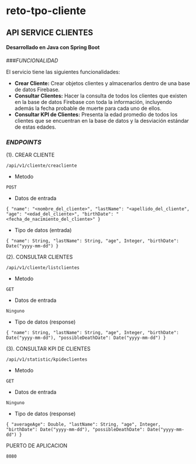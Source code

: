# reto-tpo-cliente

## API SERVICE CLIENTES
#### Desarrollado en Java con Spring Boot

###_FUNCIONALIDAD_

El servicio tiene las siguientes funcionalidades:

* **Crear Cliente:** Crear objetos clientes y almacenarlos dentro de una base de datos Firebase.
* **Consultar Clientes:** Hacer la consulta de todos los clientes que existen en la base de datos Firebase con toda la información, incluyendo además la fecha probable de muerte para cada uno de ellos.
* **Consultar KPI de Clientes:** Presenta la edad promedio de todos los clientes que se encuentran en la base de datos y la desviación estándar de estas edades.

### _ENDPOINTS_

(1). CREAR CLIENTE

`/api/v1/cliente/creacliente`

- Metodo

`POST`

- Datos de entrada

`{
  "name": "<nombre_del_cliente>",
  "lastName": "<apellido_del_cliente",
  "age": "<edad_del_cliente>",
  "birthDate": "<fecha_de_nacimiento_del_cliente>"
}`

- Tipo de datos (entrada)

`{
 "name": String,
 "lastName": String,
 "age", Integer,
 "birthDate": Date("yyyy-mm-dd")
}`

(2). CONSULTAR CLIENTES

`/api/v1/cliente/listclientes`

- Metodo

`GET`

- Datos de entrada

`Ninguno`

- Tipo de datos (response)

`{
 "name": String,
 "lastName": String,
 "age", Integer,
 "birthDate": Date("yyyy-mm-dd"),
 "possibleDeathDate": Date("yyyy-mm-dd")
}`

(3). CONSULTAR KPI DE CLIENTES

`/api/v1/statistic/kpideclientes`

- Metodo

`GET`

- Datos de entrada

`Ninguno`

- Tipo de datos (response)

`{
 "averageAge": Double,
 "lastName": String,
 "age", Integer,
 "birthDate": Date("yyyy-mm-dd"),
 "possibleDeathDate": Date("yyyy-mm-dd")
}`

PUERTO DE APLICACION

`8080`